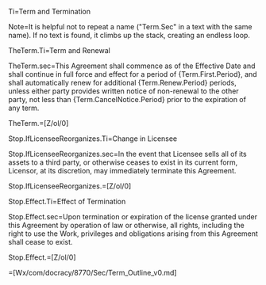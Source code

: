 Ti=Term and Termination

Note=It is helpful not to repeat a name ("Term.Sec" in a text with the same name).  If no text is found, it climbs up the stack, creating an endless loop.
  
TheTerm.Ti=Term and Renewal

TheTerm.sec=This Agreement shall commence as of the Effective Date and shall continue in full force and effect for a period of {Term.First.Period}, and shall automatically renew for additional {Term.Renew.Period} periods, unless either party provides written notice of non-renewal to the other party, not less than {Term.CancelNotice.Period} prior to the expiration of any term.

TheTerm.=[Z/ol/0]

Stop.IfLicenseeReorganizes.Ti=Change in Licensee

Stop.IfLicenseeReorganizes.sec=In the event that Licensee sells all of its assets to a third party, or otherwise ceases to exist in its current form, Licensor, at its discretion, may immediately terminate this Agreement.

Stop.IfLicenseeReorganizes.=[Z/ol/0]

Stop.Effect.Ti=Effect of Termination

Stop.Effect.sec=Upon termination or expiration of the license granted under this Agreement by operation of law or otherwise, all rights, including the right to use the Work, privileges and obligations arising from this Agreement shall cease to exist.

Stop.Effect.=[Z/ol/0]

=[Wx/com/docracy/8770/Sec/Term_Outline_v0.md]